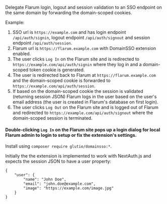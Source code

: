 Delegate Flarum login, logout and session validation to an SSO endpoint on the same domain by forwarding the domain-scoped cookies. 

Example:
1. SSO url is `https://example.com` and has login endpoint `/api/auth/signin`, logout endpoint `/api/auth/signout` and session endpoint `/api/auth/session`.
2. Flarum url is `https://flarum.example.com` with DomainSSO extension enabled.
3. The user clicks  `Log In` on the Flarum site and is redirected to `https://example.com/api/auth/signin` where they log in and a domain-scoped token cookie is generated.
4. The user is redirected back to Flarum at `https://flarum.example.com` and the domain-scoped cookie is forwarded to `https://example.com/api/auth/session`.
5. If based on the domain-scoped cookie the session is validated (returning session JSON) Flarum logs in the user based on the user's email address (the user is created in Flarum's database on first login).
6. The user clicks `Log Out` on the Flarum site and is logged out of Flarum and redirected to `https://example.com/api/auth/signout` where the domain-scoped session is terminated.

#### Double-clicking `Log In` on the Flarum site pops up a login dialog for local Flarum admin to login to setup or fix the extension's settings.

Install using `composer require glutio/domainsso:*`.

Initially the the extension is implemented to work with NextAuth.js and expects the session JSON to have a user property:
```
{
    "user": {
        "name": "John Doe",
        "email": "john.doe@example.com",
        "image": "https://example.com/image.jpg"
    }
}
```

